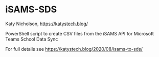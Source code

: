 # iSAMS-SDS

Katy Nicholson, https://katystech.blog/

PowerShell script to create CSV files from the iSAMS API for Microsoft Teams School Data Sync

For full details see https://katystech.blog/2020/08/isams-to-sds/
